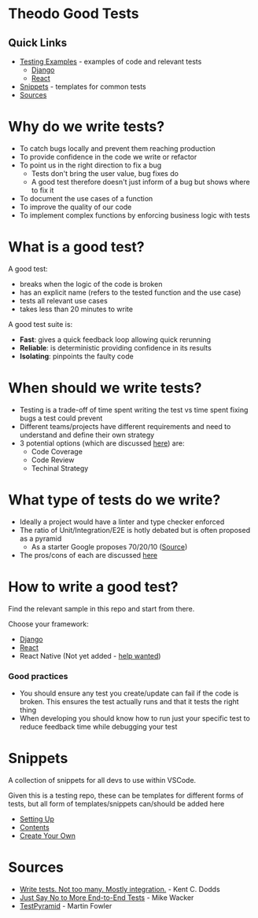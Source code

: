 # Theodo Good Tests

## Quick Links

- [Testing Examples](#examples) - examples of code and relevant tests
  - [Django](documentation-tree/django.md)
  - [React](documentation-tree/react.md)
- [Snippets](#snippets) - templates for common tests
- [Sources](#sources)

# Why do we write tests?

- To catch bugs locally and prevent them reaching production
- To provide confidence in the code we write or refactor
- To point us in the right direction to fix a bug
  - Tests don't bring the user value, bug fixes do
  - A good test therefore doesn't just inform of a bug but shows where to fix it
- To document the use cases of a function
- To improve the quality of our code
- To implement complex functions by enforcing business logic with tests

# What is a good test?

A good test:

- breaks when the logic of the code is broken
- has an explicit name (refers to the tested function and the use case)
- tests all relevant use cases
- takes less than 20 minutes to write

A good test suite is:

- **Fast**: gives a quick feedback loop allowing quick rerunning
- **Reliable**: is deterministic providing confidence in its results
- **Isolating**: pinpoints the faulty code

# When should we write tests?

- Testing is a trade-off of time spent writing the test vs time spent fixing bugs a test could prevent
- Different teams/projects have different requirements and need to understand and define their own strategy
- 3 potential options (which are discussed [here](documentation-tree/general/when-to-test.md)) are:
  - Code Coverage
  - Code Review
  - Techinal Strategy

# What type of tests do we write?

- Ideally a project would have a linter and type checker enforced
- The ratio of Unit/Integration/E2E is hotly debated but is often proposed as a pyramid
  - As a starter Google proposes 70/20/10 ([Source](https://testing.googleblog.com/2015/04/just-say-no-to-more-end-to-end-tests.html))
- The pros/cons of each are discussed [here](documentation-tree/general/types-of-testing.md)

# <a id="examples"></a> How to write a good test?

Find the relevant sample in this repo and start from there.

Choose your framework:

- [Django](documentation-tree/django.md)
- [React](documentation-tree/react.md)
- React Native (Not yet added - [help wanted](https://github.com/Theodo-UK/theodo-good-tests/issues/24))

### Good practices

- You should ensure any test you create/update can fail if the code is broken. This ensures the test actually runs and that it tests the right thing
- When developing you should know how to run just your specific test to reduce feedback time while debugging your test

# Snippets

A collection of snippets for all devs to use within VSCode.

Given this is a testing repo, these can be templates for different forms of tests, but all form of templates/snippets can/should be added here

- [Setting Up](./snippets/docs/setup.md)
- [Contents](./snippets/docs/contents.md)
- [Create Your Own](./snippets/docs/create.md)

# Sources

- [Write tests. Not too many. Mostly integration.](https://blog.kentcdodds.com/write-tests-not-too-many-mostly-integration-5e8c7fff591c) - Kent C. Dodds
- [Just Say No to More End-to-End Tests](https://testing.googleblog.com/2015/04/just-say-no-to-more-end-to-end-tests.html) - Mike Wacker
- [TestPyramid](https://martinfowler.com/bliki/TestPyramid.html) - Martin Fowler

